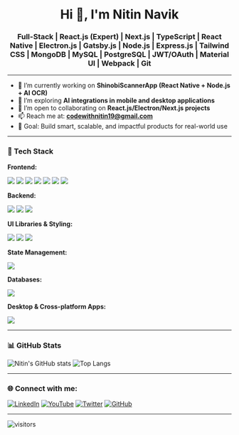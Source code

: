 <h1 align="center">Hi 👋, I'm Nitin Navik</h1>
<h3 align="center">Full-Stack | React.js (Expert) | Next.js | TypeScript | React Native | Electron.js | Gatsby.js | Node.js | Express.js | Tailwind CSS | MongoDB | MySQL | PostgreSQL | JWT/OAuth | Material UI | Webpack | Git</h3>

---

- 🔭 I’m currently working on **ShinobiScannerApp (React Native + Node.js + AI OCR)**  
- 🌱 I’m exploring **AI integrations in mobile and desktop applications**
- 👯 I’m open to collaborating on **React.js/Electron/Next.js projects**
- 📫 Reach me at: **codewithnitin19@gmail.com**
- 🎯 Goal: Build smart, scalable, and impactful products for real-world use

---

### 🚀 Tech Stack

**Frontend:**
<p>
  <img src="https://img.shields.io/badge/ReactJS-20232A?style=flat&logo=react&logoColor=61DAFB" />
  <img src="https://img.shields.io/badge/NextJS-000000?style=flat&logo=nextdotjs&logoColor=white" />
  <img src="https://img.shields.io/badge/React%20Native-20232A?style=flat&logo=react&logoColor=61DAFB" />
  <img src="https://img.shields.io/badge/Gatsby-663399?style=flat&logo=gatsby&logoColor=white" />
  <img src="https://img.shields.io/badge/HTML5-E34F26?style=flat&logo=html5&logoColor=white" />
  <img src="https://img.shields.io/badge/CSS3-1572B6?style=flat&logo=css3&logoColor=white" />
  <img src="https://img.shields.io/badge/JavaScript-F7DF1E?style=flat&logo=javascript&logoColor=black" />
</p>

**Backend:**
<p>
  <img src="https://img.shields.io/badge/Node.js-339933?style=flat&logo=node.js&logoColor=white" />
  <img src="https://img.shields.io/badge/Express.js-000000?style=flat&logo=express&logoColor=white" />
  <img src="https://img.shields.io/badge/REST%20API-FF6F00?style=flat&logo=swagger&logoColor=white" />
</p>

**UI Libraries & Styling:**
<p>
  <img src="https://img.shields.io/badge/Material--UI-0081CB?style=flat&logo=mui&logoColor=white" />
  <img src="https://img.shields.io/badge/Ant%20Design-0170FE?style=flat&logo=antdesign&logoColor=white" />
  <img src="https://img.shields.io/badge/SaaS%20UI-purple?style=flat" />
</p>

**State Management:**
<p>
  <img src="https://img.shields.io/badge/Redux-764ABC?style=flat&logo=redux&logoColor=white" />
</p>

**Databases:**
<p>
  <img src="https://img.shields.io/badge/PostgreSQL-4169E1?style=flat&logo=postgresql&logoColor=white" />
</p>

**Desktop & Cross-platform Apps:**
<p>
  <img src="https://img.shields.io/badge/Electron-47848F?style=flat&logo=electron&logoColor=white" />
</p>

---

### 📊 GitHub Stats

![Nitin's GitHub stats](https://github-readme-stats.vercel.app/api?username=NAVIKNITIN&show_icons=true&theme=radical)
![Top Langs](https://github-readme-stats.vercel.app/api/top-langs/?username=NAVIKNITIN&layout=compact&theme=radical)

---

### 🌐 Connect with me:
[![LinkedIn](https://img.shields.io/badge/-LinkedIn-blue?style=flat&logo=linkedin&logoColor=white)](https://www.linkedin.com/in/nitin-navik-43b24b1b2/)
[![YouTube](https://img.shields.io/badge/-YouTube-red?style=flat&logo=youtube&logoColor=white)](https://www.youtube.com/@Shinobi-MADARA)
[![Twitter](https://img.shields.io/badge/-Twitter-blue?style=flat&logo=twitter&logoColor=white)](https://x.com/nitin6180)
[![GitHub](https://img.shields.io/badge/-GitHub-181717?style=flat&logo=github&logoColor=white)](https://github.com/NAVIKNITIN)

---

![visitors](https://komarev.com/ghpvc/?username=NAVIKNITIN&style=flat&color=blue)

